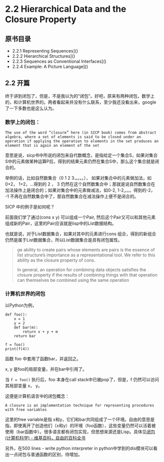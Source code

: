# 2.2 Hierarchical Data and the Closure Property

## 原书目录

- 2.2.1 Representing Sequences]()
- 2.2.2 Hierarchical Structures]()
- 2.2.3 Sequences as Conventional Interfaces]()
- 2.2.4 Example: A Picture Language]()

## 2.2 开篇

终于讲到闭包了，但是，不是我以为的“闭包”。好吧，原来有两种闭包，数学上的，和计算机世界的。两者看起来并没有什么联系，至少我还没看出来，google了一下多数也是这么认为。

### 数学上的闭包：

```
The use of the word “closure” here (in SICP book) comes from abstract algebra, where a set of elements is said to be closed under an operation if applying the operation to elements in the set produces an element that is again an element of the set
```

意思是说，sicp书中所说的闭包来自代数概念，是指给定一个集合S，如果对集合S中的元素做某种运算P后，得到的结果元素仍然在集合S中，那么这个集合就是闭合的。

举例的话，比如自然数集合（0 1 2 3.。。。。）， 如果对集合中的元素做加法，如0+2， 1+2，…得到的 2 ， 3 仍然在这个自然数集合中；那就是说自然数集合在加法操作上是闭合的；如果对集合中的元素做减法，如0-2, 1-2,。。。得到的-2， -1 不再在自然数集合中了，那自然数集合在减法操作上便不是闭合的。

SICP 中的例子是如何呢？

前面我们学了通过(cons x y) 可以组成一个Pair, 然后这个Pair又可以和其他元素组成新的Pair，这里的Pair应该就是lisp中的List数据结构。

也就是说，对于List数据集合，如果对其中的元素进行cons 组合，得到的新组合仍然是属于List数据集合，所以List数据集合是具有闭包属性。

>e ability to create pairs whose elements are pairs is the essence of list structure’s importance as a representational tool. We refer to this ability as the closure property of cons. 
>
>In general, an operation for combining data objects satisfies the closure property if the results of combining things with that operation can themselves be combined using the same operation

### 计算机世界的闭包

以Python为例，

```
def foo():
    x = 1
    y = 2
    def bar(m):
        return x + y + m
    return bar

f = foo()
print(f(4))
```

函数 foo 中套用了函数bar，并返回之。

x, y 是foo的局部变量，并在bar中引用了。

当 ```f = foo()``` 执行后，foo 本身在call stack中已被pop了，但是，f 仍然可以访问 其局部变量 x， y。

这便是计算机语言中的闭包概念：

```
A closure is an implementation technique for representing procedures with free variables
```

这里的free variable是指 x和y，它们和bar共同组成了一个环境。自由的意思是指，即使离开了创造他们（x和y）的环境（foo函数），这些变量仍然可以活着被使用（bar函数中）。很多语言都有闭包实现，但思想来源还是Lisp。具体见[闭包 (计算机科学) - 维基百科，自由的百科全书](https://zh.wikipedia.org/zh-hans/%E9%97%AD%E5%8C%85_(%E8%AE%A1%E7%AE%97%E6%9C%BA%E7%A7%91%E5%AD%A6))

另外，在500 lines - write python interpreter in python中学到的dis模块可以看出一点闭包与普通函数的区别，待增加。
